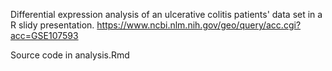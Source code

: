 Differential expression analysis of an ulcerative colitis patients' data set in a R slidy presentation.
https://www.ncbi.nlm.nih.gov/geo/query/acc.cgi?acc=GSE107593

Source code in analysis.Rmd
